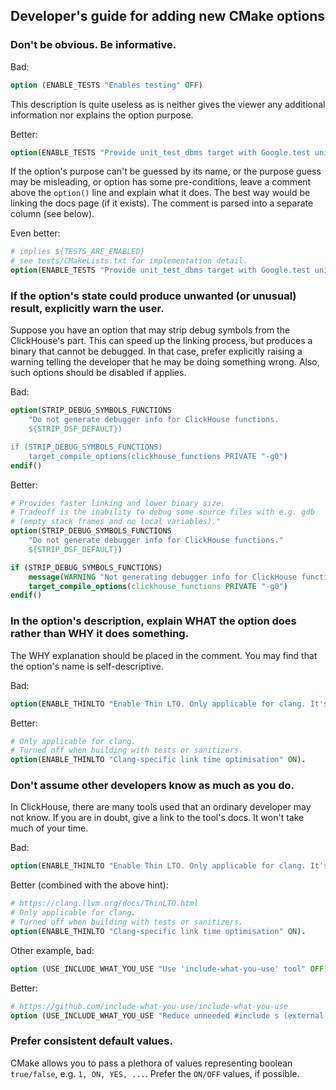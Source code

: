 
## Developer's guide for adding new CMake options

### Don't be obvious. Be informative.

Bad:
```cmake
option (ENABLE_TESTS "Enables testing" OFF)
```

This description is quite useless as is neither gives the viewer any additional information nor explains the option purpose.

Better:

```cmake
option(ENABLE_TESTS "Provide unit_test_dbms target with Google.test unit tests" OFF)
```

If the option's purpose can't be guessed by its name, or the purpose guess may be misleading, or option has some 
pre-conditions, leave a comment above the `option()` line and explain what it does. 
The best way would be linking the docs page (if it exists).
The comment is parsed into a separate column (see below).

Even better:

```cmake
# implies ${TESTS_ARE_ENABLED}
# see tests/CMakeLists.txt for implementation detail.
option(ENABLE_TESTS "Provide unit_test_dbms target with Google.test unit tests" OFF)
```

### If the option's state could produce unwanted (or unusual) result, explicitly warn the user.

Suppose you have an option that may strip debug symbols from the ClickHouse's part.
This can speed up the linking process, but produces a binary that cannot be debugged.
In that case, prefer explicitly raising a warning telling the developer that he may be doing something wrong. 
Also, such options should be disabled if applies.

Bad:
```cmake
option(STRIP_DEBUG_SYMBOLS_FUNCTIONS
    "Do not generate debugger info for ClickHouse functions.
    ${STRIP_DSF_DEFAULT})

if (STRIP_DEBUG_SYMBOLS_FUNCTIONS)
    target_compile_options(clickhouse_functions PRIVATE "-g0")
endif()

```
Better:

```cmake
# Provides faster linking and lower binary size.
# Tradeoff is the inability to debug some source files with e.g. gdb
# (empty stack frames and no local variables)."
option(STRIP_DEBUG_SYMBOLS_FUNCTIONS
    "Do not generate debugger info for ClickHouse functions."
    ${STRIP_DSF_DEFAULT})

if (STRIP_DEBUG_SYMBOLS_FUNCTIONS)
    message(WARNING "Not generating debugger info for ClickHouse functions")
    target_compile_options(clickhouse_functions PRIVATE "-g0")
endif()
```

### In the option's description, explain WHAT the option does rather than WHY it does something.

The WHY explanation should be placed in the comment.
You may find that the option's name is self-descriptive.

Bad:

```cmake
option(ENABLE_THINLTO "Enable Thin LTO. Only applicable for clang. It's also suppressed when building with tests or sanitizers." ON)
```

Better:

```cmake
# Only applicable for clang.
# Turned off when building with tests or sanitizers.
option(ENABLE_THINLTO "Clang-specific link time optimisation" ON).
```

### Don't assume other developers know as much as you do.

In ClickHouse, there are many tools used that an ordinary developer may not know. If you are in doubt, give a link to
the tool's docs. It won't take much of your time.

Bad:

```cmake
option(ENABLE_THINLTO "Enable Thin LTO. Only applicable for clang. It's also suppressed when building with tests or sanitizers." ON)
```

Better (combined with the above hint):

```cmake
# https://clang.llvm.org/docs/ThinLTO.html
# Only applicable for clang.
# Turned off when building with tests or sanitizers.
option(ENABLE_THINLTO "Clang-specific link time optimisation" ON).
```

Other example, bad:

```cmake
option (USE_INCLUDE_WHAT_YOU_USE "Use 'include-what-you-use' tool" OFF)
```

Better:

```cmake
# https://github.com/include-what-you-use/include-what-you-use
option (USE_INCLUDE_WHAT_YOU_USE "Reduce unneeded #include s (external tool)" OFF)
```

### Prefer consistent default values.

CMake allows you to pass a plethora of values representing boolean `true/false`, e.g. `1, ON, YES, ...`.
Prefer the `ON/OFF` values, if possible.
